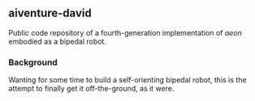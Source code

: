 ## aiventure-david

Public code repository of a fourth-generation implementation of _aeon_ embodied as a bipedal robot.

### Background

Wanting for some time to build a self-orienting bipedal robot, this is the attempt to finally get it off-the-ground, as it were.